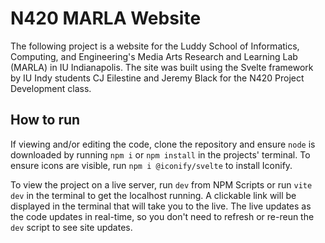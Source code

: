 # N420 MARLA Website

The following project is a website for the Luddy School of Informatics, Computing, and Engineering's Media Arts Research and Learning Lab (MARLA) in IU Indianapolis. The site was built using the Svelte framework by IU Indy students CJ Eilestine and Jeremy Black for the N420 Project Development class.

## How to run

If viewing and/or editing the code, clone the repository and ensure `node` is downloaded by running `npm i` or `npm install` in the projects' terminal. To ensure icons are visible, run `npm i @iconify/svelte` to install Iconify.

To view the project on a live server, run `dev` from NPM Scripts or run `vite dev` in the terminal to get the localhost running. A clickable link will be displayed in the terminal that will take you to the live. The live updates as the code updates in real-time, so you don't need to refresh or re-reun the `dev` script to see site updates.
